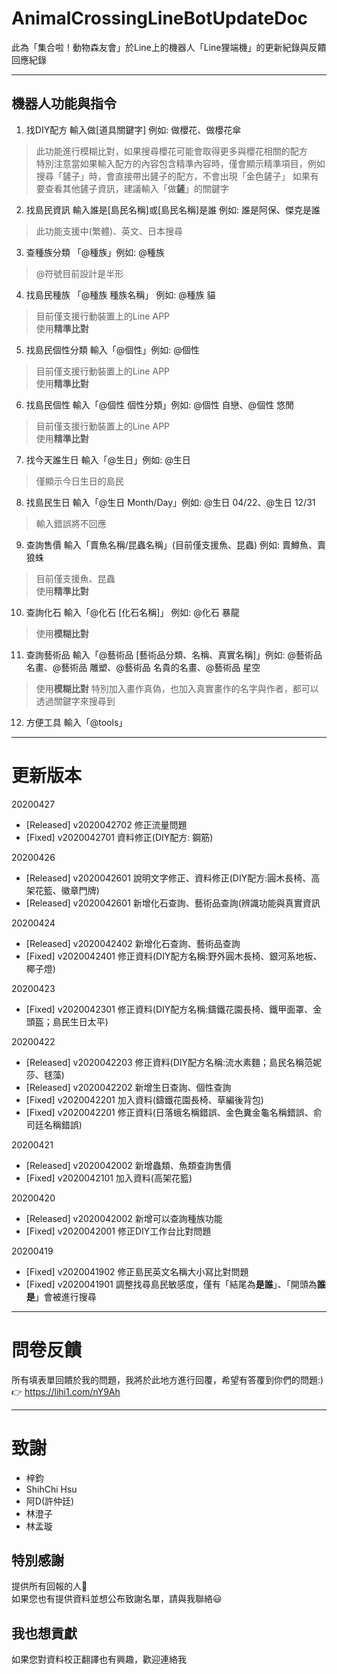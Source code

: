 # AnimalCrossingLineBotUpdateDoc
此為「集合啦！動物森友會」於Line上的機器人「Line狸端機」的更新紀錄與反饋回應紀錄

---
## 機器人功能與指令
1. 找DIY配方 輸入做[道具關鍵字] 例如: 做櫻花、做櫻花傘
> 此功能進行模糊比對，如果搜尋櫻花可能會取得更多與櫻花相關的配方<br>
> 特別注意當如果輸入配方的內容包含精準內容時，僅會顯示精準項目，例如搜尋「鏟子」時，會直接帶出鏟子的配方，不會出現「金色鏟子」
> 如果有要查看其他鏟子資訊，建議輸入「做**鏟**」的關鍵字

2. 找島民資訊 輸入誰是[島民名稱]或[島民名稱]是誰 例如: 誰是阿保、傑克是誰
> 此功能支援中(繁體)、英文、日本搜尋

3. 查種族分類 「@種族」例如: @種族
> @符號目前設計是半形

4. 找島民種族 「@種族 種族名稱」 例如: @種族 貓
> 目前僅支援行動裝置上的Line APP <br>
> 使用**精準比對**

5. 找島民個性分類 輸入「@個性」例如: @個性
> 目前僅支援行動裝置上的Line APP <br>
> 使用**精準比對**

6. 找島民個性 輸入「@個性 個性分類」例如: @個性 自戀、@個性 悠閒
> 目前僅支援行動裝置上的Line APP <br>
> 使用**精準比對**

7. 找今天誰生日 輸入「@生日」例如: @生日
> 僅顯示今日生日的島民

8. 找島民生日 輸入「@生日 Month/Day」例如: @生日 04/22、@生日 12/31
> 輸入錯誤將不回應

9. 查詢售價 輸入「賣魚名稱/昆蟲名稱」(目前僅支援魚、昆蟲) 例如: 賣鱒魚、賣狼蛛
> 目前僅支援魚、昆蟲<br>
> 使用**精準比對**

10. 查詢化石 輸入「@化石 [化石名稱]」 例如: @化石 暴龍
> 使用**模糊比對**

11. 查詢藝術品 輸入「@藝術品 [藝術品分類、名稱、真實名稱]」例如: @藝術品 名畫、@藝術品 雕塑、@藝術品 名貴的名畫、@藝術品 星空
> 使用**模糊比對**
> 特別加入畫作真偽，也加入真實畫作的名字與作者，都可以透過關鍵字來搜尋到

12. 方便工具 輸入「@tools」

---
# 更新版本
20200427
* [Released] v2020042702 修正流量問題
* [Fixed] v2020042701 資料修正(DIY配方: 鋼筋)

20200426
* [Released] v2020042601 說明文字修正、資料修正(DIY配方:圓木長椅、高架花籃、徽章門牌)
* [Released] v2020042601 新增化石查詢、藝術品查詢(辨識功能與真實資訊

20200424
* [Released] v2020042402 新增化石查詢、藝術品查詢
* [Fixed] v2020042401 修正資料(DIY配方名稱:野外圓木長椅、銀河系地板、椰子燈)

20200423
* [Fixed] v2020042301 修正資料(DIY配方名稱:鑄鐵花園長椅、鐵甲面罩、金頭盔；島民生日太平)

20200422
* [Released] v2020042203 修正資料(DIY配方名稱:流水素麵；島民名稱范妮莎、毬藻)
* [Released] v2020042202 新增生日查詢、個性查詢
* [Fixed] v2020042201 加入資料(鑄鐵花園長椅、草編後背包)
* [Fixed] v2020042201 修正資料(日落蛾名稱錯誤、金色糞金龜名稱錯誤、俞司廷名稱錯誤)

20200421
* [Released] v2020042002 新增蟲類、魚類查詢售價
* [Fixed] v2020042101 加入資料(高架花籃)


20200420
* [Released] v2020042002 新增可以查詢種族功能
* [Fixed] v2020042001 修正DIY工作台比對問題


20200419
* [Fixed] v2020041902 修正島民英文名稱大小寫比對問題
* [Fixed] v2020041901 調整找尋島民敏感度，僅有「結尾為**是誰**」、「開頭為**誰是**」會被進行搜尋

---
# 問卷反饋
所有填表單回饋於我的問題，我將於此地方進行回覆，希望有答覆到你們的問題:) <br>
👉 https://lihi1.com/nY9Ah

---
# 致謝
* 梓鈞
* ShihChi Hsu
* 阿D(許仲廷)
* 林澄子
* 林孟璇

## 特別感謝
提供所有回報的人🙏<br> 如果您也有提供資料並想公布致謝名單，請與我聯絡😃

## 我也想貢獻
如果您對資料校正翻譯也有興趣，歡迎連絡我
